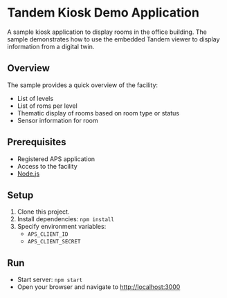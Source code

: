 # Tandem Kiosk Demo Application
A sample kiosk application to display rooms in the office building. The sample demonstrates how to use the embedded Tandem viewer to display information from a digital twin.

## Overview
The sample provides a quick overview of the facility:
- List of levels
- List of roms per level
- Thematic display of rooms based on room type or status
- Sensor information for room

## Prerequisites
- Registered APS application
- Access to the facility
- [Node.js](https://nodejs.org/)

## Setup
1. Clone this project.
2. Install dependencies: `npm install`
3. Specify environment variables:
   - `APS_CLIENT_ID`
   - `APS_CLIENT_SECRET`

## Run
- Start server: `npm start`
- Open your browser and navigate to [http://localhost:3000](http://localhost:3000)